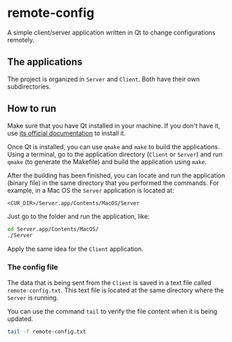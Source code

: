 # remote-config

A simple client/server application written in Qt to change configurations remotely.

## The applications

The project is organized in `Server` and `Client`. Both have their own subdirectories.

## How to run

Make sure that you have Qt installed in your machine. If you don't have it, use [its official documentation](https://www.qt.io/download) to install it.

Once Qt is installed, you can use `qmake` and `make` to build the applications. Using a terminal, go to the application directory (`Client` or `Server`) and run `qmake` (to generate the Makefile) and build the application using `make`.

After the building has been finished, you can locate and run the application (binary file) in the same directory that you performed the commands. For example, in a Mac OS the `Server` application is located at:

```text
<CUR_DIR>/Server.app/Contents/MacOS/Server
```

Just go to the folder and run the application, like:

```bash
cd Server.app/Contents/MacOS/
./Server
```

Apply the same idea for the `Client` application.

### The config file

The data that is being sent from the `Client` is saved in a text file called `remote-config.txt`. This text file is located at the same directory where the `Server` is running.

You can use the command `tail` to verify the file content when it is being updated.

```bash
tail -f remote-config.txt
```
